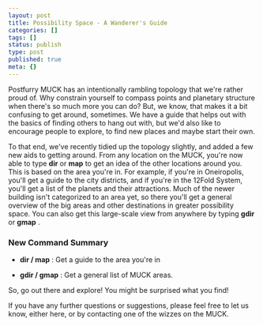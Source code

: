 ```yaml
---
layout: post
title: Possibility Space - A Wanderer's Guide
categories: []
tags: []
status: publish
type: post
published: true
meta: {}
---
```


Postfurry MUCK has an intentionally rambling topology that we're rather proud of. Why constrain yourself to compass points and planetary structure when there's so much more you can do? But, we know, that makes it a bit confusing to get around, sometimes.  We have a guide that helps out with the basics of finding others to hang out with, but we'd also like to encourage people to explore, to find new places and maybe start their own.

To that end, we've recently tidied up the topology slightly, and added a few new aids to getting around.  From any location on the MUCK, you're now able to type **dir** or **map** to get an idea of the other locations around you. This is based on the area you're in. For example, if you're in Oneiropolis, you'll get a guide to the city districts, and if you're in the 12Fold System, you'll get a list of the planets and their attractions. Much of the newer building isn't categorized to an area yet, so there you'll get a general overview of the big areas and other destinations in greater possibility space. You can also get this large-scale view from anywhere by typing **gdir** or **gmap**
.

### **New Command Summary**

* **dir / map**
 : Get a guide to the area you're in

* **gdir / gmap**
 : Get a general list of MUCK areas.

So, go out there and explore! You might be surprised what you find!

If you have any further questions or suggestions, please feel free to let us know, either here, or by contacting one of the wizzes on the MUCK.
